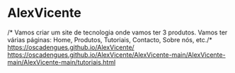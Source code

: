 # AlexVicente
/* Vamos criar um site de tecnologia onde vamos ter 3 produtos. Vamos ter várias páginas: Home, Produtos, Tutoriais, Contacto, Sobre nós, etc./*
https://oscadengues.github.io/AlexVicente/ 
https://oscadengues.github.io/AlexVicente/AlexVicente-main/AlexVicente-main/AlexVicente-main/tutoriais.html
